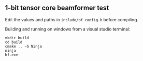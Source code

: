 ## 1-bit tensor core beamformer test

Edit the values and paths in `include/bf_config.h` before compiling.

Building and running on windows from a visual studio terminal:
```
mkdir build
cd build
cmake .. -G Ninja
ninja
bf.exe
```
